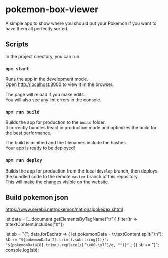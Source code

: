 # pokemon-box-viewer

A simple app to show where you should put your Pokémon if you want to have them all perfectly sorted.

## Scripts

In the project directory, you can run:

### `npm start`

Runs the app in the development mode.<br />
Open [http://localhost:3000](http://localhost:3000) to view it in the browser.

The page will reload if you make edits.<br />
You will also see any lint errors in the console.

### `npm run build`

Builds the app for production to the `build` folder.<br />
It correctly bundles React in production mode and optimizes the build for the best performance.

The build is minified and the filenames include the hashes.<br />
Your app is ready to be deployed!

### `npm run deploy`

Builds the app for production from the local `develop` branch, then deploys the bundled code to the remote `master` branch of this repository.<br />
This will make the changes visible on the website.

## Build pokemon json

https://www.serebii.net/pokemon/nationalpokedex.shtml

let data = [...document.getElementsByTagName("tr")].filter(tr => tr.textContent.includes("#"))

let sb = "{";
data.forEach(tr => {
let pokemonData = tr.textContent.split("\n");
sb += `"${pokemonData[2].trim().substring(1)}": "${pokemonData[8].trim().replace(/[^\x00-\x7F]/g, "")}",`;
})
sb += "}";
console.log(sb);
